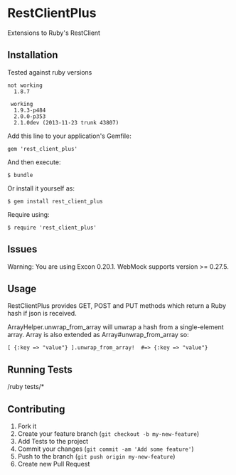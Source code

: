 RestClientPlus
==============

Extensions to Ruby's RestClient

## Installation

Tested against ruby versions

    not working
      1.8.7

     working
      1.9.3-p484
      2.0.0-p353
      2.1.0dev (2013-11-23 trunk 43807)

Add this line to your application's Gemfile:

    gem 'rest_client_plus'

And then execute:

    $ bundle

Or install it yourself as:

    $ gem install rest_client_plus
    
Require using: 

    $ require 'rest_client_plus'

## Issues

  Warning: You are using Excon 0.20.1. WebMock supports version >= 0.27.5.

## Usage

  RestClientPlus provides GET, POST and PUT methods which return a Ruby hash if json is received.

  ArrayHelper.unwrap_from_array will unwrap a hash from a single-element array. Array is also extended as
  Array#unwrap_from_array so:

    [ {:key => "value"} ].unwrap_from_array!  #=> {:key => "value"}


## Running Tests

/ruby tests/*

## Contributing

1. Fork it
2. Create your feature branch (`git checkout -b my-new-feature`)
3. Add Tests to the project
4. Commit your changes (`git commit -am 'Add some feature'`)
5. Push to the branch (`git push origin my-new-feature`)
6. Create new Pull Request

